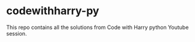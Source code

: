# codewithharry-py
This repo contains all the solutions from Code with Harry python Youtube session.
